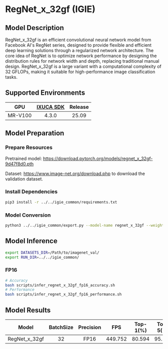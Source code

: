 # RegNet_x_32gf (IGIE)

## Model Description

RegNet_x_32gf is an efficient convolutional neural network model from Facebook AI's RegNet series, designed to provide flexible and efficient deep learning solutions through a regularized network architecture. The core idea of RegNet is to optimize network performance by designing the distribution rules for network width and depth, replacing traditional manual design. RegNet_x_32gf is a large variant with a computational complexity of 32 GFLOPs, making it suitable for high-performance image classification tasks.

## Supported Environments

| GPU    | [IXUCA SDK](https://gitee.com/deep-spark/deepspark#%E5%A4%A9%E6%95%B0%E6%99%BA%E7%AE%97%E8%BD%AF%E4%BB%B6%E6%A0%88-ixuca) | Release |
| :----: | :----: | :----: |
| MR-V100 | 4.3.0     |  25.09  |

## Model Preparation

### Prepare Resources

Pretrained model: <https://download.pytorch.org/models/regnet_x_32gf-9d47f8d0.pth>

Dataset: <https://www.image-net.org/download.php> to download the validation dataset.

### Install Dependencies

```bash
pip3 install -r ../../igie_common/requirements.txt
```

### Model Conversion

```bash
python3 ../../igie_common/export.py --model-name regnet_x_32gf --weight regnet_x_32gf-9d47f8d0.pth --output regnet_x_32gf.onnx
```

## Model Inference

```bash
export DATASETS_DIR=/Path/to/imagenet_val/
export RUN_DIR=../../igie_common/
```

### FP16

```bash
# Accuracy
bash scripts/infer_regnet_x_32gf_fp16_accuracy.sh
# Performance
bash scripts/infer_regnet_x_32gf_fp16_performance.sh
```

## Model Results

| Model          | BatchSize | Precision | FPS     | Top-1(%) | Top-5(%) |
| :------------: | :-------: | :-------: | :-----: | :------: | :------: |
| RegNet_x_32gf  | 32        | FP16      | 449.752 | 80.594   | 95.216   |
